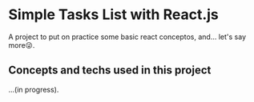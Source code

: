 # Simple Tasks List with React.js

A project to put on practice some basic react conceptos, and... let's say more😜.

## Concepts and techs used in this project

...(in progress).
